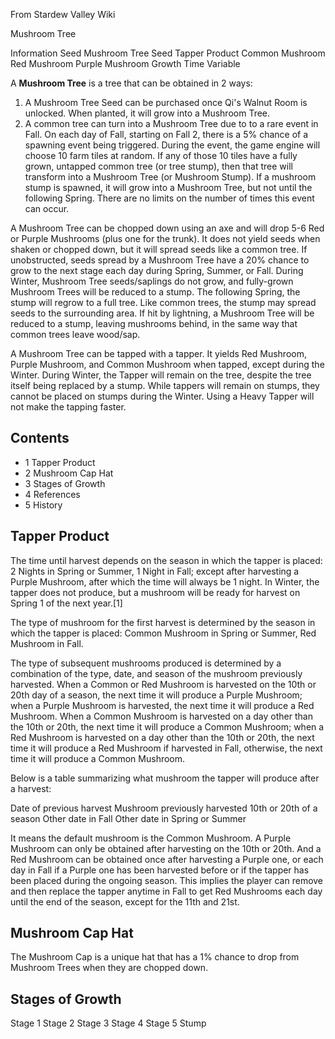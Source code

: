 From Stardew Valley Wiki

Mushroom Tree

Information Seed Mushroom Tree Seed Tapper Product Common Mushroom Red Mushroom Purple Mushroom Growth Time Variable

A **Mushroom Tree** is a tree that can be obtained in 2 ways:

1. A Mushroom Tree Seed can be purchased once Qi's Walnut Room is unlocked. When planted, it will grow into a Mushroom Tree.
2. A common tree can turn into a Mushroom Tree due to to a rare event in Fall. On each day of Fall, starting on Fall 2, there is a 5% chance of a spawning event being triggered. During the event, the game engine will choose 10 farm tiles at random. If any of those 10 tiles have a fully grown, untapped common tree (or tree stump), then that tree will transform into a Mushroom Tree (or Mushroom Stump). If a mushroom stump is spawned, it will grow into a Mushroom Tree, but not until the following Spring. There are no limits on the number of times this event can occur.

A Mushroom Tree can be chopped down using an axe and will drop 5-6 Red or Purple Mushrooms (plus one for the trunk). It does not yield seeds when shaken or chopped down, but it will spread seeds like a common tree. If unobstructed, seeds spread by a Mushroom Tree have a 20% chance to grow to the next stage each day during Spring, Summer, or Fall. During Winter, Mushroom Tree seeds/saplings do not grow, and fully-grown Mushroom Trees will be reduced to a stump. The following Spring, the stump will regrow to a full tree. Like common trees, the stump may spread seeds to the surrounding area. If hit by lightning, a Mushroom Tree will be reduced to a stump, leaving mushrooms behind, in the same way that common trees leave wood/sap.

A Mushroom Tree can be tapped with a tapper. It yields Red Mushroom, Purple Mushroom, and Common Mushroom when tapped, except during the Winter. During Winter, the Tapper will remain on the tree, despite the tree itself being replaced by a stump. While tappers will remain on stumps, they cannot be placed on stumps during the Winter. Using a Heavy Tapper will not make the tapping faster.

## Contents

- 1 Tapper Product
- 2 Mushroom Cap Hat
- 3 Stages of Growth
- 4 References
- 5 History

## Tapper Product

The time until harvest depends on the season in which the tapper is placed: 2 Nights in Spring or Summer, 1 Night in Fall; except after harvesting a Purple Mushroom, after which the time will always be 1 night. In Winter, the tapper does not produce, but a mushroom will be ready for harvest on Spring 1 of the next year.\[1]

The type of mushroom for the first harvest is determined by the season in which the tapper is placed: Common Mushroom in Spring or Summer, Red Mushroom in Fall.

The type of subsequent mushrooms produced is determined by a combination of the type, date, and season of the mushroom previously harvested. When a Common or Red Mushroom is harvested on the 10th or 20th day of a season, the next time it will produce a Purple Mushroom; when a Purple Mushroom is harvested, the next time it will produce a Red Mushroom. When a Common Mushroom is harvested on a day other than the 10th or 20th, the next time it will produce a Common Mushroom; when a Red Mushroom is harvested on a day other than the 10th or 20th, the next time it will produce a Red Mushroom if harvested in Fall, otherwise, the next time it will produce a Common Mushroom.

Below is a table summarizing what mushroom the tapper will produce after a harvest:

Date of previous harvest Mushroom previously harvested 10th or 20th of a season Other date in Fall Other date in Spring or Summer

It means the default mushroom is the Common Mushroom. A Purple Mushroom can only be obtained after harvesting on the 10th or 20th. And a Red Mushroom can be obtained once after harvesting a Purple one, or each day in Fall if a Purple one has been harvested before or if the tapper has been placed during the ongoing season. This implies the player can remove and then replace the tapper anytime in Fall to get Red Mushrooms each day until the end of the season, except for the 11th and 21st.

## Mushroom Cap Hat

The Mushroom Cap is a unique hat that has a 1% chance to drop from Mushroom Trees when they are chopped down.

## Stages of Growth

Stage 1 Stage 2 Stage 3 Stage 4 Stage 5 Stump